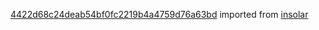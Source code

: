 [4422d68c24deab54bf0fc2219b4a4759d76a63bd](https://github.com/insolar/insolar/commit/4422d68c24deab54bf0fc2219b4a4759d76a63bd) imported from [insolar](https://github.com/insolar/insolar)
